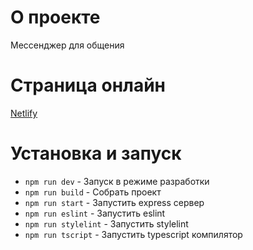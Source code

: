 # О проекте
Мессенджер для общения

# Страница онлайн
[Netlify](https://cranky-blackwell-1b0f56.netlify.app/)

# Установка и запуск

 - `npm run dev` - Запуск в режиме разработки
 - `npm run build` - Собрать проект
 - `npm run start` - Запустить express сервер
 - `npm run eslint` - Запустить eslint
 - `npm run stylelint` - Запустить stylelint
 - `npm run tscript` - Запустить typescript компилятор